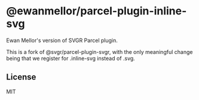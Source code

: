 # @ewanmellor/parcel-plugin-inline-svg

Ewan Mellor's version of SVGR Parcel plugin.

This is a fork of @svgr/parcel-plugin-svgr, with the only meaningful change
being that we register for .inline-svg instead of .svg.

## License

MIT
